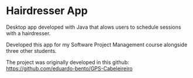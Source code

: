 # Hairdresser App
Desktop app developed with Java that alows users to schedule sessions with a hairdresser.

Developed this app for my Software Project Management course alongside three other students.

The project was originally developed in this github: 
https://github.com/eduardo-bento/GPS-Cabeleireiro
